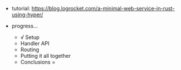 - tutorial: <https://blog.logrocket.com/a-minimal-web-service-in-rust-using-hyper/>

- progress...
    - √ Setup
    - Handler API
    - Routing
    - Putting it all together
    - Conclusions
=
